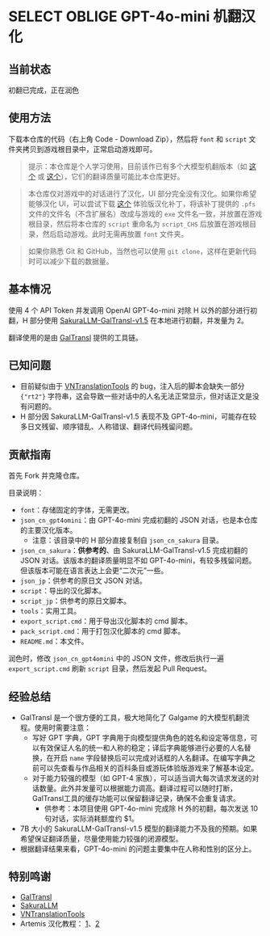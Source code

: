 # SELECT OBLIGE GPT-4o-mini 机翻汉化

## 当前状态

初翻已完成，正在润色

## 使用方法

下载本仓库的代码（右上角 Code - Download Zip），然后将 `font` 和 `script` 文件夹拷贝到游戏根目录中，正常启动游戏即可。

> 提示：本仓库是个人学习使用，目前该作已有多个大模型机翻版本（如 [这个](https://github.com/tangqz/select-oblige-zh-machine-translation) 或 [这个](https://2dfan.com/downloads/25546)），它们的翻译质量可能比本仓库更好。

> 本仓库仅对游戏中的对话进行了汉化，UI 部分完全没有汉化。如果你希望能够汉化 UI，可以尝试下载 [这个](https://tieba.baidu.com/p/9094923400) 体验版汉化补丁，将该补丁提供的 `.pfs` 文件的文件名（不含扩展名）改成与游戏的 `exe` 文件名一致，并放置在游戏根目录，然后将本仓库的 `script` 重命名为 `script_CHS` 后放置在游戏根目录，然后启动游戏。此时无需再放置 `font` 文件夹。

> 如果你熟悉 Git 和 GitHub，当然也可以使用 `git clone`，这样在更新代码时可以减少下载的数据量。

## 基本情况

使用 4 个 API Token 并发调用 OpenAI GPT-4o-mini 对除 H 以外的部分进行初翻，H 部分使用 [SakuraLLM-GalTransl-v1.5](https://huggingface.co/SakuraLLM/GalTransl-7B-v1.5) 在本地进行初翻，并发量为 2。

翻译使用的是由 [GalTransl](https://github.com/XD2333/GalTransl) 提供的工具链。

## 已知问题

- 目前疑似由于 [VNTranslationTools](https://github.com/arcusmaximus/VNTranslationTools) 的 bug，注入后的脚本会缺失一部分 `{"rt2"}` 字符串，这会导致一些对话中的人名无法正常显示，但对话正文是没有问题的。
- H 部分因 SakuraLLM-GalTransl-v1.5 表现不及 GPT-4o-mini，可能存在较多日文残留、顺序错乱、人称错误、翻译代码残留问题。

## 贡献指南

首先 Fork 并克隆仓库。

目录说明：
- `font`：存储固定的字体，无需更改。
- `json_cn_gpt4omini`：由 GPT-4o-mini 完成初翻的 JSON 对话，也是本仓库的主要汉化版本。
  - 注意：该目录中的 H 部分直接复制自 `json_cn_sakura` 目录。
- `json_cn_sakura`：**供参考的**、由 SakuraLLM-GalTransl-v1.5 完成初翻的 JSON 对话。该版本的翻译质量明显不如 GPT-4o-mini，有较多残留问题。但该版本可能在语言表达上会更“二次元”一些。
- `json_jp`：供参考的原日文 JSON 对话。
- `script`：导出的汉化脚本。
- `script_jp`：供参考的原日文脚本。
- `tools`：实用工具。
- `export_script.cmd`：用于导出汉化脚本的 cmd 脚本。
- `pack_script.cmd`：用于打包汉化脚本的 cmd 脚本。
- `README.md`：本文件。

润色时，修改 `json_cn_gpt4omini` 中的 JSON 文件，修改后执行一遍 `export_script.cmd` 刷新 `script` 目录，然后发起 Pull Request。

## 经验总结

- GalTransl 是一个很方便的工具，极大地简化了 Galgame 的大模型机翻流程。使用时需要注意：
  - 写好 GPT 字典，GPT 字典用于向模型提供角色的姓名和设定等信息，可以有效保证人名的统一和人称的稳定；译后字典能够进行必要的人名替换，在开启 `name` 字段替换后可以完成对话框的人名翻译。在编写字典之前可以先查看与作品相关的百科条目或游玩体验版游戏来了解基本设定。
  - 对于能力较强的模型（如 GPT-4 家族），可以适当调大每次请求发送的对话数量。此外并发量可以根据能力调高。翻译过程可以随时打断，GalTransl工具的缓存功能可以保留翻译记录，确保不会重复请求。
    - 供参考：本项目使用 GPT-4o-mini 完成除 H 外的初翻，每次发送 10 句对话，实际消耗额度约 $1。
- 7B 大小的 SakuraLLM-GalTransl-v1.5 模型的翻译能力不及我的预期。如果希望保证翻译质量，尽量使用能力较强的闭源模型。
- 根据翻译结果来看，GPT-4o-mini 的问题主要集中在人称和性别的区分上。 

## 特别鸣谢

- [GalTransl](https://github.com/XD2333/GalTransl)
- [SakuraLLM](https://github.com/SakuraLLM/SakuraLLM)
- [VNTranslationTools](https://github.com/arcusmaximus/VNTranslationTools)
- Artemis 汉化教程： [1](https://www.bilibili.com/read/cv13105700/)、[2](https://hasen.hedgehog-qd.xyz/?p=106)
